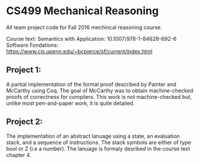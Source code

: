 # CS499 Mechanical Reasoning
All team project code for Fall 2016 mechincal reasoning course. 

Course text: 
Semantics with Application: 10.1007/978-1-84628-692-6
Software Fondations: https://www.cis.upenn.edu/~bcpierce/sf/current/index.html
## Project 1: 
A partial implementation of the formal proof described by Painter and McCarthy using Coq. The goal of McCarthy was to obtain machine-checked proofs of correctness for compilers. This work is not machine-checked but, unlike most pen-and-paper work, it is quite detailed.
## Project 2: 
The implementation of an abstract lanuage using a state, an evaluation stack, and a sequence of instructions. The stack symbols are either of type bool or Z (i.e a number). The lanuage is formaly desribed in the course text chapter 4.  
